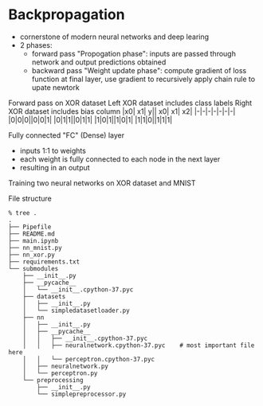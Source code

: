 # Backpropagation

- cornerstone of modern neural networks and deep learing
- 2 phases:
    - forward pass "Propogation phase": inputs are passed through network and output predictions obtained
    - backward pass "Weight update phase": compute gradient of loss function at final layer, use gradient to recursively apply chain rule to upate newtork
    
Forward pass on XOR dataset
Left XOR dataset includes class labels
Right XOR dataset includes bias column
|x0| x1| y|| x0| x1| x2|
|-|-|-|-|-|-|-|
|0|0|0||0|0|1|
|0|1|1||0|1|1|
|1|0|1||1|0|1|
|1|1|0||1|1|1|

Fully connected "FC" (Dense) layer
- inputs 1:1 to weights
- each weight is fully connected to each node in the next layer
- resulting in an output

Training two neural networks on XOR dataset and MNIST

File structure
```
% tree .
.
├── Pipefile
├── README.md
├── main.ipynb
├── nn_mnist.py
├── nn_xor.py
├── requirements.txt
└── submodules
    ├── __init__.py
    ├── __pycache__
    │   └── __init__.cpython-37.pyc
    ├── datasets
    │   ├── __init__.py
    │   └── simpledatasetloader.py
    ├── nn
    │   ├── __init__.py
    │   ├── __pycache__
    │   │   ├── __init__.cpython-37.pyc
    │   │   ├── neuralnetwork.cpython-37.pyc    # most important file here
    │   │   └── perceptron.cpython-37.pyc
    │   ├── neuralnetwork.py
    │   └── perceptron.py
    └── preprocessing
        ├── __init__.py
        └── simplepreprocessor.py

```